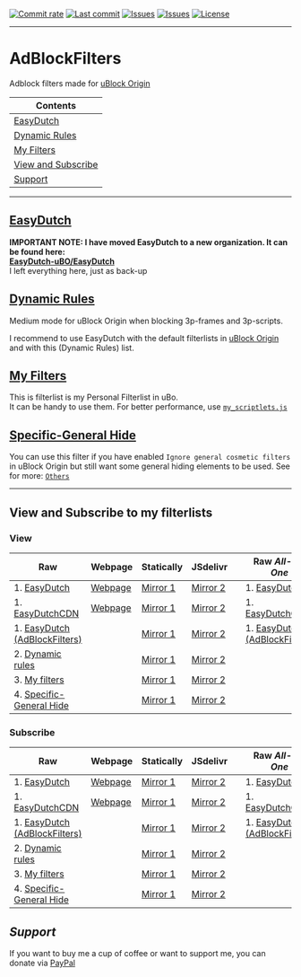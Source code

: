 [![Commit rate](https://img.shields.io/github/commit-activity/y/BPower0036/AdBlockFilters?label=Commits&color=succes)](https://github.com/BPower0036/AdBlockFilters/commits/)
[![Last commit](https://img.shields.io/github/last-commit/BPower0036/AdBlockFilters?label=Last%20commit&color=informational)](https://github.com/BPower0036/AdBlockFilters/commits/main)
[![Issues](https://img.shields.io/github/issues/BPower0036/AdBlockFilters?label=Issues&color=red)](https://github.com/BPower0036/AdBlockFilters/issues)
[![Issues](https://img.shields.io/github/issues-closed/BPower0036/AdBlockFilters?color=green&label=Issues)](https://github.com/BPower0036/AdBlockFilters/issues?q=is%3Aissue+is%3Aclosed)
[![License](https://img.shields.io/badge/License-GPLv3-blue.svg?label=License&color=lightgrey)](https://github.com/BPower0036/AdBlockFilters/blob/main/LICENSE) <br>

***
# AdBlockFilters
Adblock filters made for [uBlock Origin](https://github.com/uBlockOrigin/uAssets)

| Contents |
| --- |
| [EasyDutch](#easydutch) |
| [Dynamic Rules](#dynamic-rules) |
| [My Filters](#my-filters) |
| [View and Subscribe](#view-and-subscribe-to-my-filterlists) |
| [Support](#support) |
-----
## [EasyDutch](https://github.com/EasyDutch-uBO/EasyDutch/)
**IMPORTANT NOTE: I have moved EasyDutch to a new organization. It can be found here: <br>
[EasyDutch-uBO/EasyDutch](https://github.com/EasyDutch-uBO/EasyDutch/)** <br>
I left everything here, just as back-up

## [Dynamic Rules](https://github.com/BPower0036/AdBlockFilters/blob/main/dynamic%20rules)
Medium mode for uBlock Origin when blocking 3p-frames and 3p-scripts.

I recommend to use EasyDutch with the default filterlists in [uBlock Origin](https://github.com/uBlockOrigin/uAssets) and with this (Dynamic Rules) list.

## [My Filters](https://github.com/BPower0036/AdBlockFilters/blob/main/my%20filters)
This is filterlist is my Personal Filterlist in uBo. <br>
It can be handy to use them.
For better performance, use [`my_scriptlets.js`](https://github.com/BPower0036/AdBlockFilters/blob/main/Others/my_scriptlets.js)

## [Specific-General Hide](https://github.com/BPower0036/AdBlockFilters/blob/main/Others/Specific-General%20Hide)
You can use this filter if you have enabled `Ignore general cosmetic filters` in uBlock Origin but still want some general hiding elements to be used.
See for more: [`Others`](https://github.com/BPower0036/AdBlockFilters/tree/main/Others)

***
## View and Subscribe to my filterlists
### View
| Raw | Webpage | Statically | JSdelivr | | Raw _**All-in-One**_ | Webpage | Statically | JSdelivr |
| ---------- | ---------- | -------- | -------- | -------- | -------- | -------- | ---------- | ---------- |
| 1. [EasyDutch](https://raw.githubusercontent.com/EasyDutch-uBO/EasyDutch/gh-pages/EasyDutch.txt) | [Webpage](https://easydutch-ubo.github.io/EasyDutch/EasyDutch.txt)| [Mirror 1](https://cdn.statically.io/gh/EasyDutch-uBO/EasyDutch/gh-pages/EasyDutch.txt) | [Mirror 2](https://cdn.jsdelivr.net/gh/EasyDutch-uBO/EasyDutch@gh-pages/EasyDutch.txt) | | 1. [EasyDutch](https://raw.githubusercontent.com/EasyDutch-uBO/EasyDutch/gh-pages/EasyDutch.all.txt) | [Webpage](https://easydutch-ubo.github.io/EasyDutch/EasyDutch.all.txt) | [Mirror 1](https://cdn.statically.io/gh/EasyDutch-uBO/EasyDutch/gh-pages/EasyDutch.all.txt) | [Mirror 2](https://cdn.jsdelivr.net/gh/EasyDutch-uBO/EasyDutch@gh-pages/EasyDutch.all.txt) |
| 1. [EasyDutchCDN](https://raw.githubusercontent.com/EasyDutch-uBO/EasyDutchCDN/main/EasyDutch.txt) | [Webpage](https://easydutch-ubo.github.io/EasyDutchCDN/EasyDutch.txt) | [Mirror 1](https://cdn.statically.io/gh/EasyDutch-uBO/EasyDutchCDN/main/EasyDutch.txt) | [Mirror 2](https://cdn.jsdelivr.net/gh/EasyDutch-uBO/EasyDutchCDN@main/EasyDutch.txt) | | 1. [EasyDutchCDN](https://raw.githubusercontent.com/EasyDutch-uBO/EasyDutchCDN/main/EasyDutch.all.txt) | [Webpage](https://easydutch-ubo.github.io/EasyDutchCDN/EasyDutch.all.txt) | [Mirror 1](https://cdn.statically.io/gh/EasyDutch-uBO/EasyDutchCDN/main/EasyDutch.all.txt) | [Mirror 2](https://cdn.jsdelivr.net/gh/EasyDutch-uBO/EasyDutchCDN@main/EasyDutch.all.txt) |
| 1. [EasyDutch (AdBlockFilters)](https://raw.githubusercontent.com/BPower0036/AdBlockFilters/main/EasyDutch.txt) | | [Mirror 1]( https://cdn.statically.io/gh/BPower0036/AdBlockFilters/main/EasyDutch.txt) | [Mirror 2](https://cdn.jsdelivr.net/gh/BPower0036/AdBlockFilters@main/EasyDutch.txt) | | 1. [EasyDutch (AdBlockFilters)](https://raw.githubusercontent.com/BPower0036/AdBlockFilters/main/EasyDutch.all.txt) | | [Mirror 1]( https://cdn.statically.io/gh/BPower0036/AdBlockFilters/main/EasyDutch.all.txt) | [Mirror 2](https://cdn.jsdelivr.net/gh/BPower0036/AdBlockFilters@main/EasyDutch.all.txt) |
| 2. [Dynamic rules](https://raw.githubusercontent.com/BPower0036/AdBlockfilters/main/dynamic%20rules) | | [Mirror 1](https://cdn.statically.io/gh/BPower0036/AdBlockfilters/main/dynamic%20rules) | [Mirror 2](https://cdn.jsdelivr.net/gh/BPower0036/AdBlockfilters@main/dynamic%20rules) | | | | | |
| 3. [My filters](https://raw.githubusercontent.com/BPower0036/AdBlockfilters/main/my%20filters) | | [Mirror 1](https://cdn.statically.io/gh/BPower0036/AdBlockfilters/main/my%20filters) | [Mirror 2](https://cdn.jsdelivr.net/gh/BPower0036/AdBlockfilters@main/my%20filters) | | | | | |
| 4. [Specific-General Hide](https://raw.githubusercontent.com/BPower0036/AdBlockfilters/main/Others/Specific-General%20Hide.txt) | | [Mirror 1](https://cdn.statically.io/gh/BPower0036/AdBlockfilters/main/Others/Specific-General%20Hide.txt) | [Mirror 2](https://cdn.jsdelivr.net/gh/BPower0036/AdBlockfilters@main/Others/Specific-General%20Hide.txt) | | | | | |
### Subscribe
| Raw | Webpage | Statically | JSdelivr | | Raw _**All-in-One**_ | Webpage | Statically | JSdelivr |
| ---------- | ---------- | -------- | -------- | -------- | -------- | -------- | ---------- | ---------- |
| 1. [EasyDutch](https://subscribe.adblockplus.org/?location=https://raw.githubusercontent.com/EasyDutch-uBO/EasyDutch/gh-pages/EasyDutch.txt&title=EasyDutch) | [Webpage](https://subscribe.adblockplus.org/?location=https://easydutch-ubo.github.io/EasyDutch/EasyDutch.txt&title=EasyDutch)| [Mirror 1](https://subscribe.adblockplus.org/?location=https://cdn.statically.io/gh/EasyDutch-uBO/EasyDutch/gh-pages/EasyDutch.txt&title=EasyDutch) | [Mirror 2](https://subscribe.adblockplus.org/?location=https://cdn.jsdelivr.net/gh/EasyDutch-uBO/EasyDutch@gh-pages/EasyDutch.txt&title=EasyDutch) | | 1. [EasyDutch](https://subscribe.adblockplus.org/?location=https://raw.githubusercontent.com/EasyDutch-uBO/EasyDutch/gh-pages/EasyDutch.all.txt&title=EasyDutch) | [Webpage](https://subscribe.adblockplus.org/?location=https://easydutch-ubo.github.io/EasyDutch/EasyDutch.all.txt&title=EasyDutch) | [Mirror 1](https://subscribe.adblockplus.org/?location=https://cdn.statically.io/gh/EasyDutch-uBO/EasyDutch/gh-pages/EasyDutch.all.txt&title=EasyDutch) | [Mirror 2](https://subscribe.adblockplus.org/?location=https://cdn.jsdelivr.net/gh/EasyDutch-uBO/EasyDutch@gh-pages/EasyDutch.all.txt&title=EasyDutch) |
| 1. [EasyDutchCDN](https://subscribe.adblockplus.org/?location=https://raw.githubusercontent.com/EasyDutch-uBO/EasyDutchCDN/main/EasyDutch.txt&title=EasyDutch) | [Webpage](https://subscribe.adblockplus.org/?location=https://easydutch-ubo.github.io/EasyDutchCDN/EasyDutch.txt&title=EasyDutch) | [Mirror 1](https://subscribe.adblockplus.org/?location=https://cdn.statically.io/gh/EasyDutch-uBO/EasyDutchCDN/main/EasyDutch.txt&title=EasyDutch) | [Mirror 2](https://subscribe.adblockplus.org/?location=https://cdn.jsdelivr.net/gh/EasyDutch-uBO/EasyDutchCDN@main/EasyDutch.txt&title=EasyDutch) | | 1. [EasyDutchCDN](https://subscribe.adblockplus.org/?location=https://raw.githubusercontent.com/EasyDutch-uBO/EasyDutchCDN/main/EasyDutch.all.txt&title=EasyDutch) | [Webpage](https://subscribe.adblockplus.org/?location=https://easydutch-ubo.github.io/EasyDutchCDN/EasyDutch.all.txt&title=EasyDutch) | [Mirror 1](https://subscribe.adblockplus.org/?location=https://cdn.statically.io/gh/EasyDutch-uBO/EasyDutchCDN/main/EasyDutch.all.txt&title=EasyDutch) | [Mirror 2](https://subscribe.adblockplus.org/?location=https://cdn.jsdelivr.net/gh/EasyDutch-uBO/EasyDutchCDN@main/EasyDutch.all.txt&title=EasyDutch) |
| 1. [EasyDutch (AdBlockFilters)](https://subscribe.adblockplus.org/?location=https://raw.githubusercontent.com/BPower0036/AdBlockFilters/main/EasyDutch.txt&title=EasyDutch) | | [Mirror 1]( https://subscribe.adblockplus.org/?location=https://cdn.statically.io/gh/BPower0036/AdBlockFilters/main/EasyDutch.txt&title=EasyDutch) | [Mirror 2](https://subscribe.adblockplus.org/?location=https://cdn.jsdelivr.net/gh/BPower0036/AdBlockFilters@main/EasyDutch.txt&title=EasyDutch) | | 1. [EasyDutch (AdBlockFilters)](https://subscribe.adblockplus.org/?location=https://raw.githubusercontent.com/BPower0036/AdBlockFilters/main/EasyDutch.all.txt&title=EasyDutch) | | [Mirror 1]( https://subscribe.adblockplus.org/?location=https://cdn.statically.io/gh/BPower0036/AdBlockFilters/main/EasyDutch.all.txt&title=EasyDutch) | [Mirror 2](https://subscribe.adblockplus.org/?location=https://cdn.jsdelivr.net/gh/BPower0036/AdBlockFilters@main/EasyDutch.all.txt&title=EasyDutch) |
| 2. [Dynamic rules](https://subscribe.adblockplus.org/?location=https://raw.githubusercontent.com/BPower0036/AdBlockfilters/main/dynamic%20rules&title=Dynamic%20rules%20for%20uBlock%20Origin%27s%20medium%20mode) | | [Mirror 1](https://subscribe.adblockplus.org/?location=https://cdn.statically.io/gh/BPower0036/AdBlockfilters/main/dynamic%20rules&title=Dynamic%20rules%20for%20uBlock%20Origin%27s%20medium%20mode) | [Mirror 2](https://subscribe.adblockplus.org/?location=https://cdn.jsdelivr.net/gh/BPower0036/AdBlockfilters@main/dynamic%20rules&title=Dynamic%20rules%20for%20uBlock%20Origin%27s%20medium%20mode) | | | | | |
| 3. [My filters](https://subscribe.adblockplus.org/?location=https://raw.githubusercontent.com/BPower0036/AdBlockfilters/main/my%20filters&title=My%20filters%20list%20uBo) | | [Mirror 1](https://subscribe.adblockplus.org/?location=https://cdn.statically.io/gh/BPower0036/AdBlockfilters/main/my%20filters&title=My%20filters%20list%20uBo) | [Mirror 2](https://subscribe.adblockplus.org/?location=https://cdn.jsdelivr.net/gh/BPower0036/AdBlockfilters@main/my%20filters&title=My%20filters%20list%20uBo) | | | | | |
| 4. [Specific-General Hide](https://subscribe.adblockplus.org/?location=https://raw.githubusercontent.com/BPower0036/AdBlockfilters/main/Others/Specific-General%20Hide.txt&title=Specific-General%20Hide) | | [Mirror 1](https://subscribe.adblockplus.org/?location=https://cdn.statically.io/gh/BPower0036/AdBlockfilters/main/Others/Specific-General%20Hide.txt&title=Specific-General%20Hide) | [Mirror 2](https://subscribe.adblockplus.org/?location=https://cdn.jsdelivr.net/gh/BPower0036/AdBlockfilters@main/Others/Specific-General%20Hide.txt&title=Specific-General%20Hide) | | | | | |

## *Support*
If you want to buy me a cup of coffee or want to support me, you can donate via [PayPal](https://www.paypal.com/donate/?hosted_button_id=NRARDMBBMV3LC)
